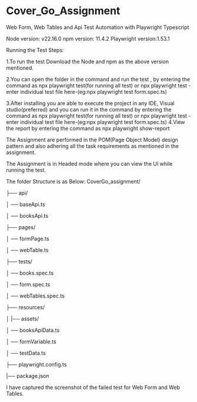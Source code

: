 # Cover_Go_Assignment
Web Form, Web Tables and Api Test Automation with Playwright Typescript


Node version: v22.16.0
npm version: 11.4.2
Playwright version:1.53.1

Running the Test
Steps:

1.To run the test Download the Node and npm as the above version mentioned.

2.You can open the folder in the command and run the test , by entering the command as 
    npx playwright test(for running all test) or 
    npx playwright test -enter individual test file here-(eg:npx playwright test form.spec.ts)

3.After installing you are able to execute the project in any IDE, Visual studio(preferred) and you can run it in the command by entering the command as 
    npx playwright test(for running all test) or 
    npx playwright test -enter individual test file here-(eg:npx playwright test form.spec.ts)
4.View the report by entering the command as
    npx playwright show-report

The Assignment are performed in the POM(Page Object Model) design pattern and also adhering all the task requirements as mentioned in the assignment.

The Assignment is in Headed mode where you can view the UI while running the test.

The folder Structure is as Below:
CoverGo_assignment/

├── api/

│   ── baseApi.ts

│   ── booksApi.ts

├── pages/

│   ── formPage.ts

│   ── webTable.ts

├── tests/

│   ── books.spec.ts

│   ── form.spec.ts

│   ── webTables.spec.ts

├── resources/

│   |── assets/

│   ── booksApiData.ts

│   ── formVariable.ts

│   ── testData.ts

├── playwright.config.ts

|── package.json

I have captured the screenshot of the failed test for Web Form and Web Tables.
